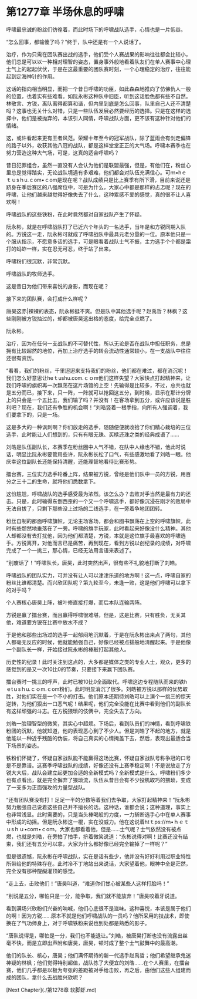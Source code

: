 # 第1277章 半场休息的呼啸

呼啸最忠诚的粉丝们彷徨着，而此时场下的呼啸战队选手，心情也是一片低谷。

“怎么回事，都输傻了吗？”终于，队中还是有一个人说话了。

治疗，作为只需在团队赛出战的选手，他们受个人赛战果的影响往往都会比较小，他们总是可以以一种相对理智的姿态，置身事外般地看着队友们在单人赛事中心理士气上的起起伏伏，于是在这最重要的团队赛时刻，一个心理稳定的治疗，往往能起到定海神针的作用。

这话的指向相当明显，而把一个昔日呼啸的功臣，如此森森地推向了仿佛仇人一般的位置，也着实有些难看。如阮永彬这种队中旧臣，听到这话脸色都有些不自然。林敬言、方锐，离队离得都算和谐，但内里到底是怎么回事，队里自己人还不清楚吗？这事也无关什么对错，只是一些队伍发展必然要经历的选择。只是在这样的选择中，他们是被抛弃的，本该引人同情，呼啸战队方面，更不该有这种针对他们的情绪。

这，或许看起来更有王者风范。荣耀十年至今的冠军战队，除了蓝雨会有剑走偏锋的路子以外，收获其他八冠的战队，都是这样堂堂正正的大气场。呼啸本赛季也在努力营造这种大气场，可是，这真的适合呼啸吗？

昔日犯罪组合，虽然一直没有人会认为他们是联盟最强，但是，有他们在，粉丝心里总是觉得踏实，无论战队境遇有多艰难，他们都会对队伍充满信心。可ｍ•hｅｔｕsｈu.ｃom•ｃom是现在呢？战队成绩只是比上赛季有所下滑，目前来说还是跻身在季后赛区的八强席位中，可是为什么，大家心中都是那样的忐忑呢？现在的呼啸，让他们越来越觉得好像失去了什么，这种累感不爱的感觉，真的很不让人喜欢啊！

呼啸战队的这些铁粉，在此时竟然都对自家战队产生了怀疑。

阮永彬，就是在呼啸战队打了已近六个年头的一名选手，当年是和方锐同期入队的。方锐这一走，阮永彬可就成了呼啸战队中最具元老分量的一位。原本他只是一个服从指示，不愿意多话的选手，可是眼看着战队士气不振，主力选手个个都是霜打的蚂蚱一样，实在忍无可忍，终于站了出来。

呼啸粉们很沉默，非常沉默。

呼啸战队的牧师选手。

这是昔日为他们带来喜悦的身影，而现在呢？

接下来的团队赛，会打成什么样呢？

唐昊这赤|裸裸的表态，阮永彬挺不爽。但是队中其他选手呢？赵禹哲？林枫？这些刚刚被方锐抽过的，却都被唐昊这出格的态度，给完全点燃了。

阮永彬。

治疗，因为在任何一支战队的不可替代性，所以无论是否在战队中担任职务，总是拥有比较超然的地位，再加上治疗选手的转会流动性通常较小，在一支战队中往往还很有资历。

“看看，我们的粉丝，千里迢迢来支持我们的粉丝，他们都在难过，都在消沉呢！我们怎么好意思让heｔushu.com.ｃｏm他们这样失望？大家快点打起精神来，让我们呼啸的旗帜再一次飘荡在这片场馆的上空！先输得是比较多，不过，总共也就是五分而已，接下来，只一阵，一阵就可以抢回这五分，到时候，显示在那计分牌上的只会是一个五比五，我们输了吗？并没有！在客场拿到五分，或许应该说是胜利吧？现在，我们还有争胜的机会啊！”刘皓竖着一根手指，向所有人强调着，我们要拿下的，只是一场。

这是多大的一种讽刺啊？你们放走的选手，随随便便就收拾了你们精心栽培的三位选手，此时能让人们想到的，只有有眼无珠、买椟还珠之类的经典成语了……

刘皓是队伍副队长，本赛季在粉丝圈中人气不错，在队中人缘也不错，他此时说话，明显比阮永彬要管用些许，阮永彬长松了口气，有些感激地看了刘皓一眼。他庆幸这位副队长还能保持清醒，还能理智地看待比赛形势。

擂台赛，三位实力选手轮番上阵，结果被方锐，曾经是他们队中一员的方锐，用百分之三十二的生命，就将他们悉数拿下。

这份尴尬，呼啸战队的选手感受最为浓烈。该怎么办？击败对手当然是最有力的还击。只是，此时输得东倒西歪的一个又一个呼啸选手，都好像沉浸在刚才的败局中无法自拔了，只剩下那些没上过场的二线选手，在一旁着争地团团转。

粉丝自制的那面呼啸旗帜，无论主场客场，都会和图书飘荡在上空的呼啸旗帜，此时有些颓然地垂落在了一旁。呼啸的旗手玩家，此时看起来好像没什么精神。其他人却都没有去打扰他，因为他们都清楚，方锐，本就是这位旗手最喜欢的呼啸选手。方锐离开，对他而言已是痛苦，再到现在，看到方锐以创纪录的成绩，对呼啸完成了一个一挑三，那心情，已经无法用言语来表述了。

“别废话了！”呼啸队长，唐昊，此时突然出声，很有些不礼貌地打断了刘皓。

呼啸战队的团队实力，可并没有让人可以津津乐道的地方啊！这一点，呼啸自家的粉丝比谁都清楚。而兴欣团队呢？第九轮至今，未逢一败，这是他们呼啸可以拿下的对手吗？

个人赛核心唐昊上阵，被叶修直接打爆，而后本队连输两阵。

方锐是赢了擂台赛，而且赢得呼啸很难堪，但是，这是比赛，只有胜负，无关其他，难道要方锐在比赛中放水不成？

于是他和那些出场过的选手一起郁闷地沉默着，于是在阮永彬出来点了两句，其他人都毫无反应的时候，他就能勉强自己，好像已经被点拔般地清醒起来。于是他像一个副队长一样，开始接过阮永彬的棒敲打起其他人。

历史性的纪录！此时关注到这点的，大多都是媒体之类的专业人士，观众，更多的感觉到的是又一次10比0的节奏，只要接下来赢下团队赛。

擂台赛时一挑三的呼声，此时已被10比0全面取代。呼啸这边专程随队而来的铁hｅtｕsｈu.ｃｏm.ｃom粉们，此时明显消沉了很多。刘皓被方锐以那样的优势取胜，对他们实在是一个不小的打击。他们原本还期待刘皓可以上演个一挑三的惊天逆转，为他们狠出一口恶气呢！结果呢，他们完全没能在比赛中看到他们的副队长有这样顽强的斗志。在方锐猥琐的伎俩中，完全失去了方向。

刘皓一脸理智型的微笑，其实心中超烦。下场后，看到队员们的神情，看到呼啸铁粉团的沉默，他就知道，他的表现恶心到了不少人。但是刘皓了不起的地方，就是他能以一种近乎残酷的伪装，将自己真实的心情掩盖下去，然后，表现出最适合当下场景的姿态。

铁粉们怀疑了，怀疑自家战队能不能赢得这场比赛，怀疑自家战队号称争冠的口号是不是靠谱。这赛季呼啸战队的成绩，好像还没有上赛季稳定啊！不是说放走了方锐大大后，战队会建立起更加合适的全新模式吗？全新模式是什么，呼啸粉们多少也有点看出，就是完全摒弃了猥琐流，队伍从昔日会有不少投机取巧的猥琐，变成了一支多为正面强攻的力量型战队。

“还有团队赛没有打！足足一半的分数等着我们去争取，大家打起精神来！”阮永彬努力勉强自己说着这些自己并不擅长的话。这种话，谁都会说；这种道理，事实上也非常浅显。此时需要的，只是当头棒喝般的力度，一力斩断选手心中在单人赛事中形成的动摇。但是阮永彬这一棍，实在没威力。他在这说着htｔps://ｍ•ｈｅｔｕsｈｕ•coｍ•ｃoｍ，大家也都看着他，但是……士气呢？士气依然没有被点燃，也就是刘皓，在旁拍了拍手，挤着微笑说道：“永彬说得对啊！比赛还没有结束，我们还有五分可以拿，大家为什么都好像已经完全输掉了一样呢？”

但是很遗憾，阮永彬在呼啸战队，实在是话有些少，他并没有好好利用过职业特性所带给他的特殊存在。此时冷不丁地站出来说话，大家望着他，眼神中全是茫然，完全没有那种醍醐灌顶的感觉。

“走上去，击败他们！”唐昊叫道，“难道你们甘心被某些人这样打脸吗！”

“别说是五分，哪怕只是一分，能争取，我们就不能放弃！”唐昊咬着牙说道。

看到满场兴欣粉们兴奋的呐喊，他们心底很不是滋味。这种喜悦，本该是属于他们的啊！因为方锐……原本不就是他们呼啸战队的一员吗？他所采用的技战术，即使换在了气功师身上，对于呼啸铁粉来说也到处都是熟悉的影子。

“唐队说得是，哪怕是一分，我们也不能退让。”刘皓，被唐昊打断也没有流露出丝毫不快，而是立即出声附和唐昊，唐昊，顿时成了整个士气鼓舞中的最高潮。

他们的队长、核心，唐昊；他们满怀期待的新一代选手赵禹哲；他们希望继承鬼迷神疑的林枫；他们觉得特别超值，战队拣了大便宜的刘皓……在个人赛里，在擂台赛，他们几乎都是以极为夸张的差距被对手给击败，再之后，由他们这些人组建而成的团队，拿什么去战胜兴欣呢？



[Next Chapter](./第1278章 软脚虾.md)